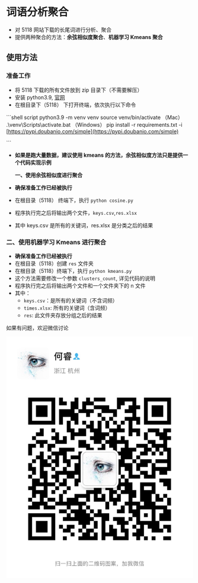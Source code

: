 # 词语分析聚合

* 对 5118 网站下载的长尾词进行分析、聚合
* 提供两种聚合的方法：**余弦相似度聚合**、**机器学习 Kmeans 聚合**

## 使用方法

### 准备工作

* 将 5118 下载的所有文件放到 zip 目录下（不需要解压）
* 安装 python3.9, [官网](https://www.python.org/downloads/release/python-390/)
* 在根目录下（5118） 下打开终端，依次执行以下命令

\`\`\`shell script python3.9 -m venv venv source venv/bin/activate （Mac） .\venv\Scripts\activate.bat （Windows） pip install -r requirements.txt -i [https://pypi.doubanio.com/simple](https://pypi.doubanio.com/simple)

\`\`\`

* **如果是跑大量数据，建议使用 kmeans 的方法，余弦相似度方法只是提供一个代码实现示例**

  **一、使用余弦相似度进行聚合**

* **确保准备工作已经被执行**
* 在根目录（5118） 终端下，执行 `python cosine.py`
* 程序执行完之后将输出两个文件，`keys.csv`,`res.xlsx`
* 其中 keys.csv 是所有的关键词，res.xlsx 是分类之后的结果

### 二、使用机器学习 Kmeans 进行聚合

* **确保准备工作已经被执行**
* 在根目录（5118）创建 `res` 文件夹
* 在根目录（5118）终端下，执行 `python kmeans.py`
* 这个方法需要修改一个参数 `clusters_count`, 详见代码的说明
* 程序执行完之后将输出两个文件和一个文件夹下的 n 文件
* 其中：
  * `keys.csv`：是所有的关键词（不含词频）
  * `times.xlsx`: 所有的关键词（含词频）
  * `res`: 此文件夹存放分组之后的结果

如果有问题，欢迎微信讨论

![](../../.gitbook/assets/Wechat.jpeg)
